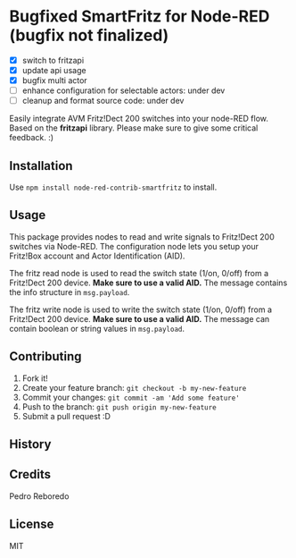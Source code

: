 # Bugfixed SmartFritz for Node-RED (bugfix not finalized)
- [x] switch to fritzapi
- [x] update api usage
- [x] bugfix multi actor
- [ ] enhance configuration for selectable actors: under dev
- [ ] cleanup and format source code: under dev

Easily integrate AVM Fritz!Dect 200 switches into your node-RED flow. Based on the **fritzapi** library.
Please make sure to give some critical feedback. :)

## Installation
Use `npm install node-red-contrib-smartfritz` to install.

## Usage
This package provides nodes to read and write signals to Fritz!Dect 200 switches via Node-RED. The configuration node lets you setup your Fritz!Box account and Actor Identification (AID).

The fritz read node is used to read the switch state (1/on, 0/off) from a Fritz!Dect 200 device. **Make sure to use a valid AID.** The message contains the info structure in `msg.payload`.

The fritz write node is used to write the switch state (1/on, 0/off) from a Fritz!Dect 200 device. **Make sure to use a valid AID.** The message can contain boolean or string values in `msg.payload`.

## Contributing
1. Fork it!
2. Create your feature branch: `git checkout -b my-new-feature`
3. Commit your changes: `git commit -am 'Add some feature'`
4. Push to the branch: `git push origin my-new-feature`
5. Submit a pull request :D

## History

## Credits
Pedro Reboredo

## License
MIT
